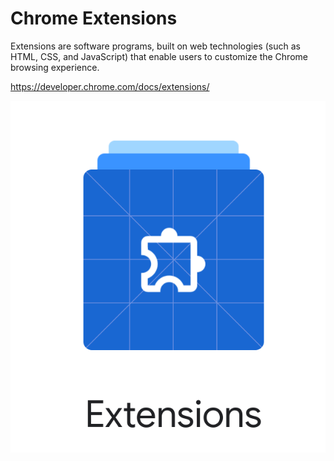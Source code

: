 # Chrome Extensions

Extensions are software programs, built on web technologies (such as HTML, CSS, and JavaScript) that enable users to customize the Chrome browsing experience.

https://developer.chrome.com/docs/extensions/

![](ext.png)